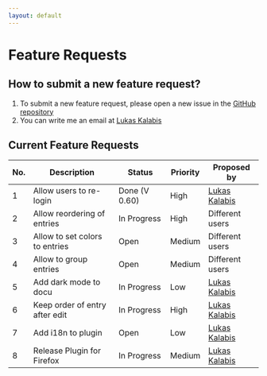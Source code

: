 ```yaml
---
layout: default
---
```


# Feature Requests

## How to submit a new feature request?

1. To submit a new feature request, please open a new issue in the [GitHub repository](https://github.com/lkalabis/SF-Switcher/issues/new/choose)
2. You can write me an email at [Lukas Kalabis](mailto:developer.kalabis.lukas@gmail.com)

## Current Feature Requests

| No. | Description                    | Status        | Priority | Proposed by                                        |
| --- | ------------------------------ | ------------- | -------- | -------------------------------------------------- |
| 1   | Allow users to re-login        | Done (V 0.60) | High     | [Lukas Kalabis](developer.kalabis.lukas@gmail.com) |
| 2   | Allow reordering of entries    | In Progress   | High     | Different users                                    |
| 3   | Allow to set colors to entries | Open          | Medium   | Different users                                    |
| 4   | Allow to group entries         | Open          | Medium   | Different users                                    |
| 5   | Add dark mode to docu          | In Progress   | Low      | [Lukas Kalabis](developer.kalabis.lukas@gmail.com) |
| 6   | Keep order of entry after edit | In Progress   | High     | [Lukas Kalabis](developer.kalabis.lukas@gmail.com) |
| 7   | Add i18n to plugin             | Open          | Low      | [Lukas Kalabis](developer.kalabis.lukas@gmail.com) |
| 8   | Release Plugin for Firefox     | In Progress   | Medium   | [Lukas Kalabis](developer.kalabis.lukas@gmail.com) |

